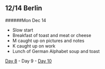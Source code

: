 12/14 Berlin
------------
######Mon Dec  14

- Slow start
- Breakfast of toast and meat or cheese
- M caught up on pictures and notes
- K caught up on work
- Lunch of German Alphabet soup and toast

[Day 8](12-13-London.md) - Day 9 - [Day 10](12-15-Berlin.md)
